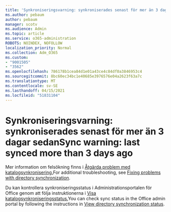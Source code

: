 ```yaml
---
title: 'Synkroniseringsvarning: synkroniserades senast för mer än 3 dagar sedan'
ms.author: pebaum
author: pebaum
manager: scotv
ms.audience: Admin
ms.topic: article
ms.service: o365-administration
ROBOTS: NOINDEX, NOFOLLOW
localization_priority: Normal
ms.collection: Adm_O365
ms.custom:
- "9001505"
- "3562"
ms.openlocfilehash: 786178b1cea84d1e01a43ce4c84df0a3846953c4
ms.sourcegitcommit: 8bc60ec34bc1e40685e3976576e04a2623f63a7c
ms.translationtype: MT
ms.contentlocale: sv-SE
ms.lasthandoff: 04/15/2021
ms.locfileid: "51831104"
---
```

# <a name="sync-warning-last-synced-more-than-3-days-ago"></a><span data-ttu-id="55db9-102">Synkroniseringsvarning: synkroniserades senast för mer än 3 dagar sedan</span><span class="sxs-lookup"><span data-stu-id="55db9-102">Sync warning: last synced more than 3 days ago</span></span>

<span data-ttu-id="55db9-103">Mer information om felsökning finns i [Åtgärda problem med katalogsynkronisering.](https://docs.microsoft.com/office365/enterprise/fix-problems-with-directory-synchronization)</span><span class="sxs-lookup"><span data-stu-id="55db9-103">For additional troubleshooting, see [Fixing problems with directory synchronization](https://docs.microsoft.com/office365/enterprise/fix-problems-with-directory-synchronization).</span></span>

<span data-ttu-id="55db9-104">Du kan kontrollera synkroniseringsstatus i Administrationsportalen för Office genom att följa instruktionerna i [Visa katalogsynkroniseringsstatus.](https://docs.microsoft.com/office365/enterprise/view-directory-synchronization-status)</span><span class="sxs-lookup"><span data-stu-id="55db9-104">You can check sync status in the Office admin portal by following the instructions in [View directory synchronization status](https://docs.microsoft.com/office365/enterprise/view-directory-synchronization-status).</span></span>

